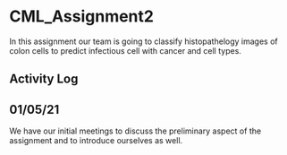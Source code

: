 # CML_Assignment2
In this assignment our team is going to classify histopathelogy images of colon cells to predict infectious cell with cancer and cell types.

## Activity Log

01/05/21
------------------
We have our initial meetings to discuss the preliminary aspect of the assignment and to introduce ourselves as well. 
